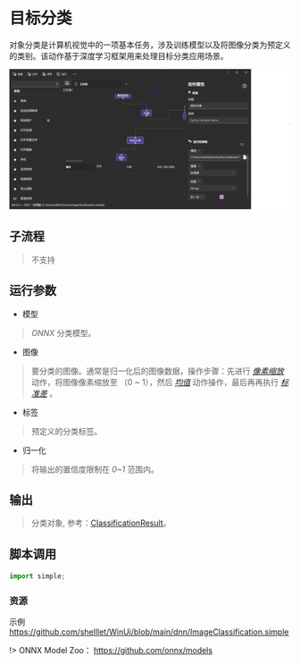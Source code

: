 # 目标分类 
对象分类是计算机视觉中的一项基本任务，涉及训练模型以及将图像分类为预定义的类别。该动作基于深度学习框架用来处理目标分类应用场景。

![ImageClassification](./images/01.png ':size=90%')

## 子流程
> 不支持


## 运行参数

* 模型
> *ONNX* 分类模型。
* 图像
>   要分类的图像。通常是归一化后的图像数据，操作步骤：先进行 [*像素缩放*](./actions/image/ScalePixel.md) 动作，将图像像素缩放至 （0 ~ 1），然后 [*均值*](./actions/image/ImageMean.md) 动作操作，最后再再执行 [*标准差*](./actions/image/ImageStd.md) 。
* 标签
> 预定义的分类标签。

* 归一化
> 将输出的置信度限制在 *0~1* 范围内。

## 输出

> 分类对象, 参考：[ClassificationResult](./types/ClassificationResult.md)。    


## 脚本调用

```python
import simple;

```

### 资源

示例 https://github.com/shelllet/WinUi/blob/main/dnn/ImageClassification.simple


!> ONNX Model Zoo： https://github.com/onnx/models